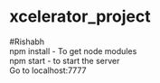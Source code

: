 # xcelerator_project  
#Rishabh  
npm install - To get node modules  
npm start - to start the server  
Go to localhost:7777
